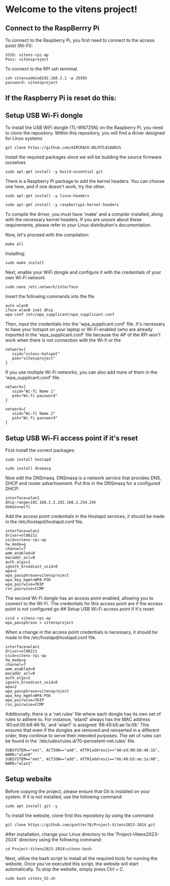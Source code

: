 # Welcome to the vitens project!

## Connect to the RaspBerrry Pi
To connect to the Raspberry Pi, you first need to connect to the access point (Wi-Fi):
```
SSID: vitens-rpi-ap
Pass: vitensproject
```

To connect to the RPI ssh terminal.
```
ssh vitensadmin@192.168.2.1 -p 25565
password: vitensproject
```
## If the Raspberry Pi is reset do this:

## Setup USB Wi-Fi dongle
To install the USB WiFi dongle (TL-WN725N) on the Raspberry Pi, you need to clone the repository. Within this repository, you will find a driver designed for Linux systems
```
git clone https://github.com/AIRCRACK-NG/RTL8188EUS
```

Install the required packages since we will be building the source firmware ourselves
```
sudo apt-get install -y build-essential git
```

There is a Raspberry Pi package to add the kernel headers. You can choose one here, and if one doesn't work, try the other.
```
sudo apt-get install -y linux-headers
```
```
sudo apt-get install -y raspberrypi-kernel-headers
```
To compile the driver, you must have 'make' and a compiler installed, along with the necessary kernel headers. If you are unsure about these requirements, please refer to your Linux distribution's documentation.

Now, let's proceed with the compilation:
```
make all
```

Installing:
```
sudo make install
```

Next, enable your WiFi dongle and configure it with the credentials of your own Wi-Fi network
```
sudo nano /etc.network/interface
```
Insert the following commands into the file
```
auto wlan0
iface wlan0 inet dhcp
wpa-conf /etc/wpa_supplicant/wpa_supplicant.conf
```
Then, input the credentials into the 'wpa_supplicant.conf' file.
It's necessary to have your hotspot on your laptop or Wi-Fi enabled (who are already imported in the 'wpa_supplicant.conf' file because the AP of the RPi won't work when there is not connection with the Wi-fi or the
```
network={
   ssid="vitens-hotspot"
   psk="vitensproject"
}
```

If you use multiple Wi-Fi networks, you can also add more of them in the 'wpa_supplicant.conf' file.
```
network={
   ssid="Wi-fi Name 1"
   psk="Wi-fi password"
}

network={
   ssid="Wi-fi Name 2"
   psk="Wi-fi password"
}
```
## Setup USB Wi-Fi access point if it's reset
First install the correct packages:
```
sudo install hostapd
```
```
sudo install dnsmasq
```
Now edit the DNSmasq. DNSmasq is a network service that provides DNS, DHCP and router advertisement.
Put this in the DNSmasq for a configured DHCP:
```
interface=wlan1
dhcp-range=192.168.2.2,192.168.2.254,24h
domain=wifi
```
Add the access point credentials in the Hostapd services, it should be made in the /etc/hostapd/hostapd.conf file.
```
interface=wlan1
driver=nl80211
ssid=vitens-rpi-ap
hw_mode=g
channel=7
wmm_enabled=0
macaddr_acl=0
auth_algs=1
ignore_broadcast_ssid=0
wpa=2
wpa_passphrase=vitensproject
wpa_key_mgmt=WPA-PSK
wpa_pairwise=TKIP
rsn_pairwise=CCMP
```
The second Wi-Fi dongle has an access point enabled, allowing you to connect to the Wi-Fi. The credentials for this access point are if the access point is not configured go ## Setup USB Wi-Fi access point if it's reset:
```
ssid = vitens-rpi-ap
wpa_passphrase = vitensproject
```
When a change in the access point credentials is necessary, it should be made in the /etc/hostapd/hostapd.conf file.
```
interface=wlan1
driver=nl80211
ssid=vitens-rpi-ap
hw_mode=g
channel=7
wmm_enabled=0
macaddr_acl=0
auth_algs=1
ignore_broadcast_ssid=0
wpa=2
wpa_passphrase=vitensproject
wpa_key_mgmt=WPA-PSK
wpa_pairwise=TKIP
rsn_pairwise=CCMP
```
Additionally, there is a 'net.rules' file where each dongle has its own set of rules to adhere to. For instance, 'wlan0' always has the MAC address '40:ed:00:b8:46:1b,' and 'wlan1' is assigned '66:49:b5:ae:1a:08.' This ensures that even if the dongles are removed and reinserted in a different order, they continue to serve their intended purposes. The set of rules can be found in the '/etc/udev/rules.d/70-persistent-net.rules' file.
```
SUBSYSTEM=="net", ACTION=="add", ATTR{address}=="40:ed:00:b8:46:1b", NAME="wlan0"
SUBSYSTEM=="net", ACTION=="add", ATTR{address}=="66:49:b5:ae:1a:08", NAME="wlan1"
```
## Setup website
Before copying the project, please ensure that Git is installed on your system. If it is not installed, use the following command:
```
sudo apt install git -y
```
To install the website, clone first this repository by using the command:
```
git clone https://github.com/guntter78/Project-Vitens2023-2024.git
```
After installation, change your Linux directory to the 'Project-Vitens2023-2024' directory using the following command:
```
cd Project-Vitens2023-2024\vitens-bash
```
Next, utilize the bash script to install all the required tools for running the website. Once you've executed this script, the website will start automatically. To stop the website, simply press Ctrl + C.
```
sudo bash vitens_V2.sh
```



